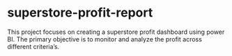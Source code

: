 # superstore-profit-report
This project focuses on creating a superstore profit dashboard using power BI. The primary objective is to monitor and analyze the profit across different criteria’s.
